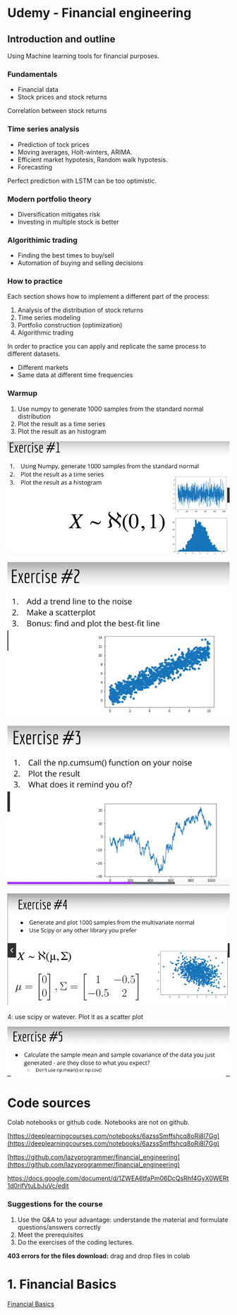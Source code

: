 # Udemy - Financial engineering

## Introduction and outline

Using Machine learning tools for financial purposes.

### Fundamentals

- Financial data
- Stock prices and stock returns

Correlation between stock returns

### Time series analysis

- Prediction of tock prices
- Moving averages, Holt-winters, ARIMA.
- Efficient market hypotesis, Random walk hypotesis.
- Forecasting

Perfect prediction with LSTM can be too optimistic.

### Modern portfolio theory

- Diversification mitigates risk
- Investing in multiple stock is better

### Algorithimic trading

- Finding the best times to buy/sell
- Automation of buying and selling decisions

### How to practice

Each section shows how to implement a different part of the process:

1. Analysis of the distribution of stock returns
2. Time series modeling
3. Portfolio construction (optimization)
4. Algorithmic trading

In order to practice you can apply and replicate the same process to different datasets.

- Different markets
- Same data at different time frequencies

### Warmup

1. Use numpy to generate 1000 samples from the standard normal distribution
2. Plot the result as a time series
3. Plot the result as an histogram

![Untitled](Untitled.png)

![Untitled](Untitled%201.png)

![Untitled](Untitled%202.png)

![Untitled](Untitled%203.png)

4: use scipy or watever. Plot it as a scatter plot

![Untitled](Untitled%204.png)

# Code sources

Colab notebooks or github code. Notebooks are not on github.

[https://deeplearningcourses.com/notebooks/6azssSmffshcq8oRi8l7Gg](https://deeplearningcourses.com/notebooks/6azssSmffshcq8oRi8l7Gg)

[https://github.com/lazyprogrammer/financial_engineering](https://github.com/lazyprogrammer/financial_engineering)

https://docs.google.com/document/d/1ZWEA6tfaPm06DcQsRhf4GyX0WERt1d0rifVtuLbJuVc/edit

### Suggestions for the course

1. Use the Q&A to your advantage: understande the material and formulate questions/answers correctly
2. Meet the prerequisites
3. Do the exercises of the coding lectures. 

**403 errors for the files download:** drag and drop files in colab

# 1. Financial Basics

[Financial Basics](https://www.notion.so/Financial-Basics-eb873fd74f694641becef9c994e862b3?pvs=21)